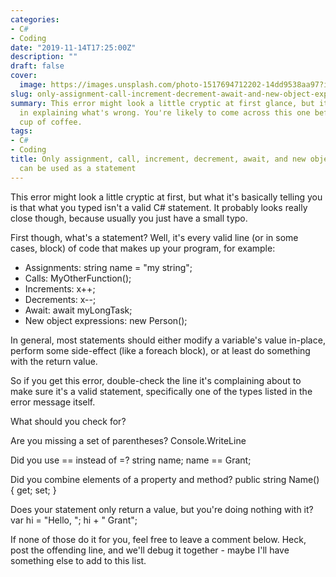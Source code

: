 ```yaml
---
categories:
- C#
- Coding
date: "2019-11-14T17:25:00Z"
description: ""
draft: false
cover:
  image: https://images.unsplash.com/photo-1517694712202-14dd9538aa97?ixlib=rb-1.2.1&q=80&fm=jpg&crop=entropy&cs=tinysrgb&w=2000&fit=max&ixid=eyJhcHBfaWQiOjExNzczfQ
slug: only-assignment-call-increment-decrement-await-and-new-object-expressions-can-be-used-as-a-statement
summary: This error might look a little cryptic at first glance, but it's fairly descriptive
  in explaining what's wrong. You're likely to come across this one before your first
  cup of coffee.
tags:
- C#
- Coding
title: Only assignment, call, increment, decrement, await, and new object expressions
  can be used as a statement
---
```



This error might look a little cryptic at first, but what it's basically telling you is that what you typed isn't a valid C# statement. It probably looks really close though, because usually you just have a small typo.

First though, what's a statement? Well, it's every valid line (or in some cases, block) of code that makes up your program, for example:

 * Assignments: string name = "my string";
 * Calls: MyOtherFunction();
 * Increments: x++;
 * Decrements: x--;
 * Await: await myLongTask;
 * New object expressions: new Person();

In general, most statements should either modify a variable's value in-place, perform some side-effect (like a foreach block), or at least do something with the return value.

So if you get this error, double-check the line it's complaining about to make sure it's a valid statement, specifically one of the types listed in the error message itself.


What should you check for?

Are you missing a set of parentheses?
Console.WriteLine

Did you use == instead of =?
string name;
name == Grant;

Did you combine elements of a property and method?
public string Name() { get; set; }

Does your statement only return a value, but you're doing nothing with it?
var hi = "Hello, "; hi + " Grant";

If none of those do it for you, feel free to leave a comment below. Heck, post the offending line, and we'll debug it together - maybe I'll have something else to add to this list.
